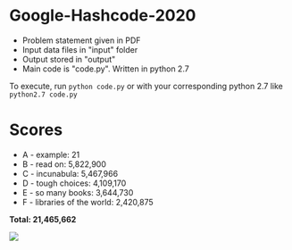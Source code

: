 # Google-Hashcode-2020
* Problem statement given in PDF  
* Input data files in "input" folder
* Output stored in "output"
* Main code is "code.py". Written in python 2.7

To execute, run ```python code.py``` or with your corresponding python 2.7 like ```python2.7 code.py```  

# Scores
* A - example: 21
* B - read on: 5,822,900
* C - incunabula: 5,467,966
* D - tough choices: 4,109,170
* E - so many books: 3,644,730
* F - libraries of the world: 2,420,875 
  
**Total: 21,465,662**
  
![](images/ss1.png)
